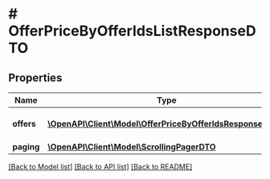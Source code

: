 # # OfferPriceByOfferIdsListResponseDTO

## Properties

Name | Type | Description | Notes
------------ | ------------- | ------------- | -------------
**offers** | [**\OpenAPI\Client\Model\OfferPriceByOfferIdsResponseDTO[]**](OfferPriceByOfferIdsResponseDTO.md) | Страница списка цен. | [optional]
**paging** | [**\OpenAPI\Client\Model\ScrollingPagerDTO**](ScrollingPagerDTO.md) |  | [optional]

[[Back to Model list]](../../README.md#models) [[Back to API list]](../../README.md#endpoints) [[Back to README]](../../README.md)
